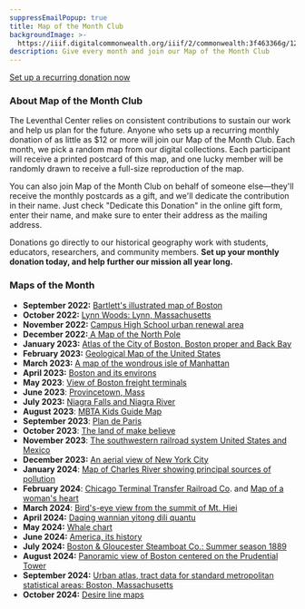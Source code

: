 ```yaml
---
suppressEmailPopup: true
title: Map of the Month Club
backgroundImage: >-
  https://iiif.digitalcommonwealth.org/iiif/2/commonwealth:3f463366g/1292,3248,8404,3417/1200,/0/default.jpg
description: Give every month and join our Map of the Month Club
---
```


<a class="btn btn-primary btn-primary-outline btn-sm" href="#/?form=MAPOFTHEMONTH">Set up a recurring donation now</a>

### About Map of the Month Club

The Leventhal Center relies on consistent contributions to sustain our work and help us plan for the future. Anyone who sets up a recurring monthly donation of as little as $12 or more will join our Map of the Month Club. Each month, we pick a random map from our digital collections. Each participant will receive a printed postcard of this map, and one lucky member will be randomly drawn to receive a full-size reproduction of the map.

You can also join Map of the Month Club on behalf of someone else—they'll receive the monthly postcards as a gift, and we'll dedicate the contribution in their name. Just check "Dedicate this Donation" in the online gift form, enter their name, and make sure to enter their address as the mailing address.

Donations go directly to our historical geography work with students, educators, researchers, and community members. **Set up your monthly donation today, and help further our mission all year long.**

### Maps of the Month

* **September 2022:** [Bartlett's illustrated map of Boston](https://collections.leventhalmap.org/search/commonwealth:9s161g99j)
* **October 2022:** [Lynn Woods: Lynn, Massachusetts](https://collections.leventhalmap.org/search/commonwealth:x633fc04p)
* **November 2022:** [Campus High School urban renewal area](https://collections.leventhalmap.org/search/commonwealth:7h14cv859)
* **December 2022:**[ A Map of the North Pole](https://collections.leventhalmap.org/search/commonwealth:x059cf033)
* **January 2023:** [Atlas of the City of Boston, Boston proper and Back Bay](https://collections.leventhalmap.org/search/commonwealth:1257bn91r)
* **February 2023:** [Geological Map of the United States](https://collections.leventhalmap.org/search/commonwealth:7h149x508)
* **March 2023:** [A map of the wondrous isle of Manhattan](https://collections.leventhalmap.org/search/commonwealth:0r96fm88c)
* **April 2023:** [Boston and its environs](https://collections.leventhalmap.org/search/commonwealth:x633f9714)
* **May 2023**: [View of Boston freight terminals](https://collections.leventhalmap.org/search/commonwealth:df65xz27g)
* **June 2023**: [Provincetown, Mass](https://collections.leventhalmap.org/search/commonwealth:x633f932f)
* **July 2023:** [Niagra Falls and Niagra River](https://collections.leventhalmap.org/search/commonwealth:79408317f)
* **August 2023**: [MBTA Kids Guide Map](https://www.leventhalmap.org/digital-exhibitions/getting-around-town/objects/)
* **September 2023**: [Plan de Paris](https://collections.leventhalmap.org/search/commonwealth:mg74t285q)
* **October 2023**: [The land of make believe](https://collections.leventhalmap.org/search/commonwealth:xs55qj04r)
* **November 2023**: [The southwestern railroad system United States and Mexico](https://collections.leventhalmap.org/search/commonwealth:cj82kp21d)
* **December 2023:** [An aerial view of New York City](https://collections.leventhalmap.org/search/commonwealth:m039np67z)
* **January 2024**: [Map of Charles River showing principal sources of pollution](https://collections.leventhalmap.org/search/commonwealth:3f4635739)
* **February 2024**: [Chicago Terminal Transfer Railroad Co](https://collections.leventhalmap.org/search/commonwealth:3f463620g). and [Map of a woman's heart](https://collections.leventhalmap.org/search/commonwealth:cj82kr20j)
* **March 2024**: [Bird's-eye view from the summit of Mt. Hiei](https://collections.leventhalmap.org/search/commonwealth:hm50xz79w)
* **April 2024:** [Daqing wannian yitong dili quantu](https://collections.leventhalmap.org/search/commonwealth:wh24b054q)
* **May 2024:** [Whale chart](https://collections.leventhalmap.org/search/commonwealth:0c487z91q)
* **June 2024:** [America, its history](https://collections.leventhalmap.org/search/commonwealth:5q47v990b)
* **July 2024:** [Boston & Gloucester Steamboat Co.: Summer season 1889](https://collections.leventhalmap.org/search/commonwealth:0r96fp956)
* **August 2024:** [Panoramic view of Boston centered on the Prudential Tower](https://collections.leventhalmap.org/search/commonwealth:h128th21w)
* **September 2024:** [Urban atlas, tract data for standard metropolitan statistical areas: Boston, Massachusetts](https://collections.leventhalmap.org/search/commonwealth:ns069g065)
* **October 2024:** [Desire line maps](https://www.leventhalmap.org/digital-exhibitions/processing-place/catalogue/09-calculating-routes/9.1/)
